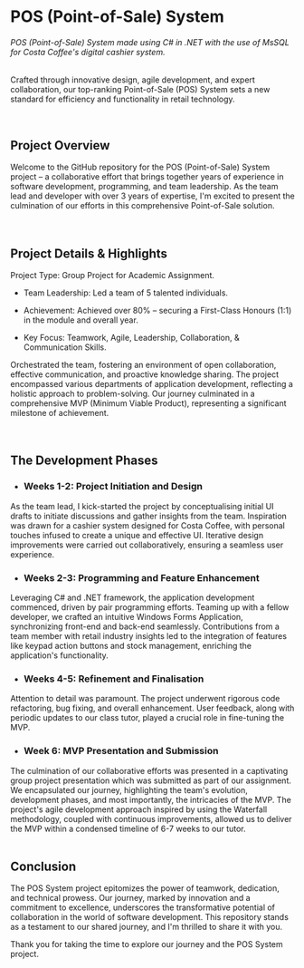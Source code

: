 # POS (Point-of-Sale) System
###### POS (Point-of-Sale) System made using C# in .NET with the use of MsSQL for Costa Coffee's digital cashier system.

Crafted through innovative design, agile development, and expert collaboration, our top-ranking Point-of-Sale (POS) System sets a new standard for efficiency and functionality in retail technology.

<br>

## Project Overview
Welcome to the GitHub repository for the POS (Point-of-Sale) System project – a collaborative effort that brings together years of experience in software development, programming, and team leadership. As the team lead and developer with over 3 years of expertise, I'm excited to present the culmination of our efforts in this comprehensive Point-of-Sale solution. <br><br><br>

## Project Details & Highlights
Project Type: Group Project for Academic Assignment. <br>

- Team Leadership: Led a team of 5 talented individuals. <br>

- Achievement: Achieved over 80% – securing a First-Class Honours (1:1) in the module and overall year. <br>

- Key Focus: Teamwork, Agile, Leadership, Collaboration, & Communication Skills. <br>

Orchestrated the team, fostering an environment of open collaboration, effective communication, and proactive knowledge sharing.
The project encompassed various departments of application development, reflecting a holistic approach to problem-solving.
Our journey culminated in a comprehensive MVP (Minimum Viable Product), representing a significant milestone of achievement.<br><br><br>

## The Development Phases

- ### Weeks 1-2: Project Initiation and Design
As the team lead, I kick-started the project by conceptualising initial UI drafts to initiate discussions and gather insights from the team.
Inspiration was drawn for a cashier system designed for Costa Coffee, with personal touches infused to create a unique and effective UI.
Iterative design improvements were carried out collaboratively, ensuring a seamless user experience.

- ### Weeks 2-3: Programming and Feature Enhancement
Leveraging C# and .NET framework, the application development commenced, driven by pair programming efforts.
Teaming up with a fellow developer, we crafted an intuitive Windows Forms Application, synchronizing front-end and back-end seamlessly.
Contributions from a team member with retail industry insights led to the integration of features like keypad action buttons and stock management, enriching the application's functionality.

- ### Weeks 4-5: Refinement and Finalisation
Attention to detail was paramount. The project underwent rigorous code refactoring, bug fixing, and overall enhancement.
User feedback, along with periodic updates to our class tutor, played a crucial role in fine-tuning the MVP.

- ### Week 6: MVP Presentation and Submission
The culmination of our collaborative efforts was presented in a captivating group project presentation which was submitted as part of our assignment.
We encapsulated our journey, highlighting the team's evolution, development phases, and most importantly, the intricacies of the MVP.
The project's agile development approach inspired by using the Waterfall methodology, coupled with continuous improvements, allowed us to deliver the MVP within a condensed timeline of 6-7 weeks to our tutor. <br><br>

## Conclusion
The POS System project epitomizes the power of teamwork, dedication, and technical prowess. Our journey, marked by innovation and a commitment to excellence, underscores the transformative potential of collaboration in the world of software development. This repository stands as a testament to our shared journey, and I'm thrilled to share it with you.

Thank you for taking the time to explore our journey and the POS System project.
